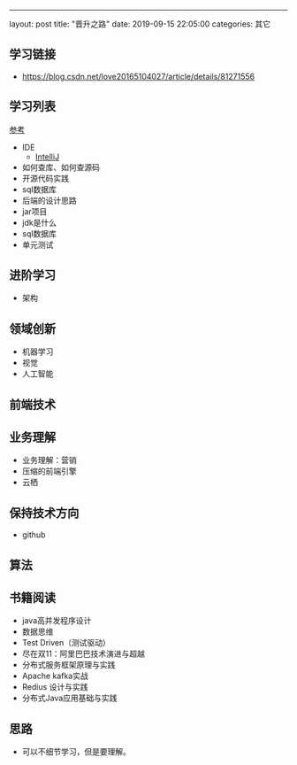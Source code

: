---
layout: post
title:  "晋升之路"
date:   2019-09-15 22:05:00
categories: 其它

## 学习链接

* https://blog.csdn.net/love20165104027/article/details/81271556

## 学习列表

[参考](https://www.cnblogs.com/Shunia123/p/10572607.html)

* IDE
    * [IntelliJ](https://github.com/judasn/IntelliJ-IDEA-Tutorial)
* 如何查库、如何查源码
* 开源代码实践
* sql数据库
* 后端的设计思路
* jar项目
* jdk是什么
* sql数据库
* 单元测试

## 进阶学习

* 架构


## 领域创新

* 机器学习
* 视觉
* 人工智能

## 前端技术

## 业务理解

* 业务理解：营销
* 压缩的前端引擎
* 云栖

## 保持技术方向

* github

## 算法

## 书籍阅读

* java高并发程序设计
* 数据思维
* Test Driven（测试驱动）
* 尽在双11：阿里巴巴技术演进与超越
* 分布式服务框架原理与实践
* Apache kafka实战
* Redius 设计与实践
* 分布式Java应用基础与实践

## 思路

* 可以不细节学习，但是要理解。


